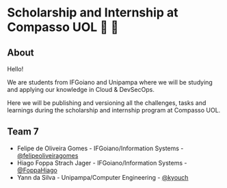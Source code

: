 Scholarship and Internship at Compasso UOL :book: :rocket:
==========================================================

About
-----

Hello!

We are students from IFGoiano and Unipampa where we will be studying and applying our knowledge in Cloud & DevSecOps.

Here we will be publishing and versioning all the challenges, tasks and learnings during the scholarship and internship program at Compasso UOL.

Team 7
------

* Felipe de Oliveira Gomes - IFGoiano/Information Systems - [@felipeoliveiragomes](https://github.com/felipeoliveiragomes)
* Hiago Foppa Strach Jager - IFGoiano/Information Systems - [@FoppaHiago](https://github.com/FoppaHiago)
* Yann da Silva - Unipampa/Computer Engineering - [@kyouch](https://github.com/kyouch)
